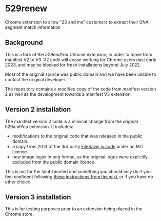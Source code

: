 # 529renew
Chrome extension to allow "23 and me" customers to extract their DNA segment match information
## Background
This is a fork of the *529andYou* Chrome extension, in order to move from manifest V2 to V3. V2 code will cease working for Chrome users past early 2023,
and may be blocked for fresh installations beyond July 2022.

Most of the original source was public domain and we have been unable to contact the original developer.

The repository contains a modified copy of the code from manifest version 2 as well as the development towards a manifest V3 extension.

## Version 2 installation
The manifest version 2 code is a minimal change from the original 529andYou extension. It includes:
* modifications to the original code that was released in the public domain.
* a copy from 2013 of the 3rd party [FileSaver.js code](https://github.com/eligrey/FileSaver.js) under an MIT licence.
* new image logos in png format, as the original logos were explicitly excluded from the public domain licence.

This is not for the faint-hearted and something you should only do if you feel confident following [these instructions from the wiki](https://github.com/CameronD73/529renew/wiki/Installing-manifest-V2-code), or if you have no other choice.


## Version 3 installation
This is for testing purposes prior to an extension being placed in the Chrome store.

